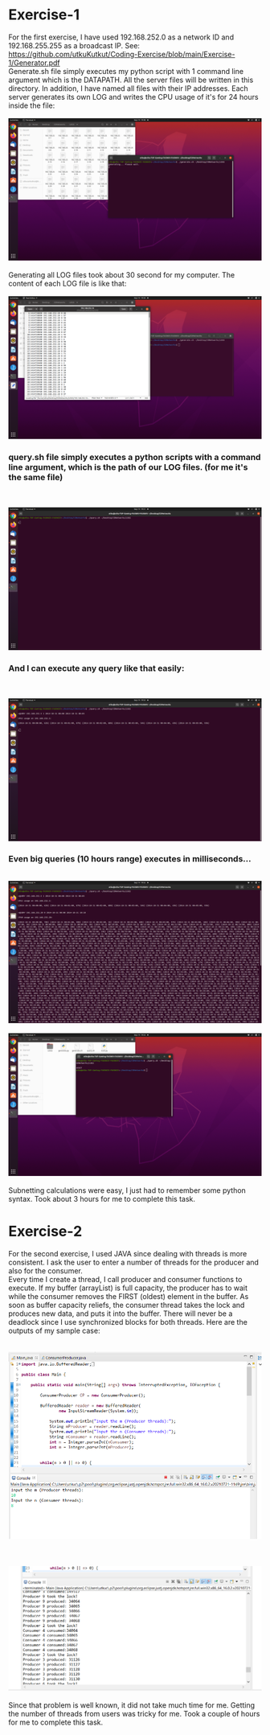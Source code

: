 # Exercise-1
For the first exercise, I have used 192.168.252.0 as a network ID and 192.168.255.255 as a broadcast IP. See: https://github.com/utkuKutkut/Coding-Exercise/blob/main/Exercise-1/Generator.pdf \
Generate.sh file simply executes my python script with 1 command line argument which is the DATAPATH. All the server files will be written in this directory. In addition, I have named all files with their IP addresses. Each server generates its own LOG and writes the CPU usage of it's for 24 hours inside the file:
\
\
![alt text](https://github.com/utkuKutkut/Coding-Exercise/blob/main/Screenshots/Screenshot%20from%202021-09-14%2019-48-52.png)
\
\
Generating all LOG files took about 30 second for my computer. The content of each LOG file is like that:
\
\
![alt text](https://github.com/utkuKutkut/Coding-Exercise/blob/main/Screenshots/Screenshot%20from%202021-09-14%2019-50-05.png)


### query.sh file simply executes a python scripts with a command line argument, which is the path of our LOG files. (for me it's the same file)
\
\
![alt text](https://github.com/utkuKutkut/Coding-Exercise/blob/main/Screenshots/Screenshot%20from%202021-09-14%2019-51-11.png)


### And I can execute any query like that easily:
\
\
![alt text](https://github.com/utkuKutkut/Coding-Exercise/blob/main/Screenshots/Screenshot%20from%202021-09-14%2019-52-22.png)


### Even big queries (10 hours range) executes in milliseconds...
\
![alt text](https://github.com/utkuKutkut/Coding-Exercise/blob/main/Screenshots/Screenshot%20from%202021-09-14%2019-52-57.png)
\
\
![alt text](https://github.com/utkuKutkut/Coding-Exercise/blob/main/Screenshots/Screenshot%20from%202021-09-14%2019-53-22.png)
\
\
Subnetting calculations were easy, I just had to remember some python syntax. Took about 3 hours for me to complete this task.

# Exercise-2
For the second exercise, I used JAVA since dealing with threads is more consistent. I ask the user to enter a number of threads for the producer and also for the consumer.\
Every time I create a thread, I call producer and consumer functions to execute. If my buffer (arrayList) is full capacity, the producer has to wait while the consumer removes the FIRST (oldest) element in the buffer. As soon as buffer capacity reliefs, the consumer thread takes the lock and produces new data, and puts it into the buffer. There will never be a deadlock since I use synchronized blocks for both threads. Here are the outputs of my sample case:\
\
\
![alt text](https://github.com/utkuKutkut/Coding-Exercise/blob/main/Screenshots/sc1.png)
\
\
\
\
![alt text](https://github.com/utkuKutkut/Coding-Exercise/blob/main/Screenshots/sc2.png)
\
\
Since that problem is well known, it did not take much time for me. Getting the number of threads from users was tricky for me. Took a couple of hours for me to complete this task.





